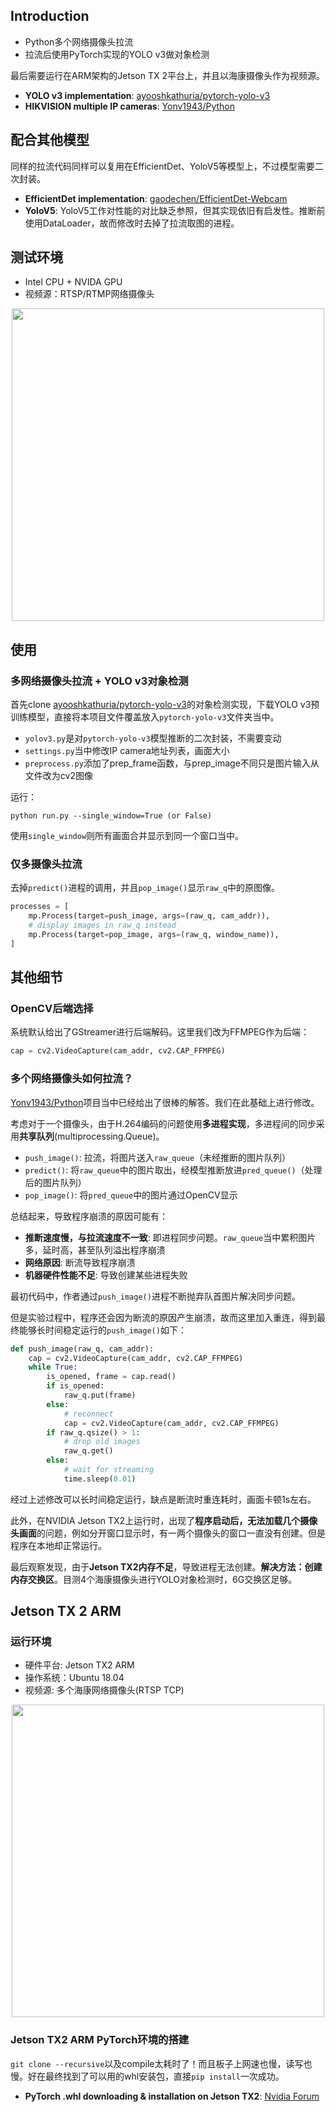 ## Introduction

* Python多个网络摄像头拉流
* 拉流后使用PyTorch实现的YOLO v3做对象检测

最后需要运行在ARM架构的Jetson TX 2平台上，并且以海康摄像头作为视频源。

- **YOLO v3 implementation**: [ayooshkathuria/pytorch-yolo-v3](https://github.com/ayooshkathuria/pytorch-yolo-v3)
- **HIKVISION multiple IP cameras**: [Yonv1943/Python](https://github.com/Yonv1943/Python/tree/master/Demo_camera_and_network)

## 配合其他模型

同样的拉流代码同样可以复用在EfficientDet、YoloV5等模型上，不过模型需要二次封装。

- **EfficientDet implementation**: [gaodechen/EfficientDet-Webcam](https://github.com/gaodechen/EfficientDet-Webcam)
- **YoloV5**: YoloV5工作对性能的对比缺乏参照，但其实现依旧有启发性。推断前使用DataLoader，故而修改时去掉了拉流取图的进程。

## 测试环境

* Intel CPU + NVIDA GPU
* 视频源：RTSP/RTMP网络摄像头

<div align=center><img width="500px" src="https://github.com/gaodechen/webcam_yolov3_jetson_tx_hikvision/blob/master/demo_1.png" /></div>


## 使用

### 多网络摄像头拉流 + YOLO v3对象检测

首先clone [ayooshkathuria/pytorch-yolo-v3](https://github.com/ayooshkathuria/pytorch-yolo-v3)的对象检测实现，下载YOLO v3预训练模型，直接将本项目文件覆盖放入`pytorch-yolo-v3`文件夹当中。

- `yolov3.py`是对`pytorch-yolo-v3`模型推断的二次封装，不需要变动
- `settings.py`当中修改IP camera地址列表，画面大小
- `preprocess.py`添加了prep_frame函数，与prep_image不同只是图片输入从文件改为cv2图像

运行：

```
python run.py --single_window=True (or False)
```

使用`single_window`则所有画面合并显示到同一个窗口当中。

### 仅多摄像头拉流

去掉`predict()`进程的调用，并且`pop_image()`显示`raw_q`中的原图像。

```python
processes = [
    mp.Process(target=push_image, args=(raw_q, cam_addr)),
    # display images in raw_q instead
    mp.Process(target=pop_image, args=(raw_q, window_name)),
]
```

## 其他细节

### OpenCV后端选择

系统默认给出了GStreamer进行后端解码。这里我们改为FFMPEG作为后端：

```python
cap = cv2.VideoCapture(cam_addr, cv2.CAP_FFMPEG)
```

### 多个网络摄像头如何拉流？

[Yonv1943/Python](https://github.com/Yonv1943/Python/tree/master/Demo_camera_and_network)项目当中已经给出了很棒的解答。我们在此基础上进行修改。

考虑对于一个摄像头，由于H.264编码的问题使用**多进程实现**，多进程间的同步采用**共享队列**(multiprocessing.Queue)。

* `push_image()`: 拉流，将图片送入`raw_queue`（未经推断的图片队列）
* `predict()`: 将`raw_queue`中的图片取出，经模型推断放进`pred_queue()`（处理后的图片队列）
* `pop_image()`: 将`pred_queue`中的图片通过OpenCV显示

总结起来，导致程序崩溃的原因可能有：

* **推断速度慢，与拉流速度不一致**: 即进程同步问题。`raw_queue`当中累积图片多，延时高，甚至队列溢出程序崩溃
* **网络原因**: 断流导致程序崩溃
* **机器硬件性能不足**: 导致创建某些进程失败

最初代码中，作者通过`push_image()`进程不断抛弃队首图片解决同步问题。

但是实验过程中，程序还会因为断流的原因产生崩溃，故而这里加入重连，得到最终能够长时间稳定运行的`push_image()`如下：

```python
def push_image(raw_q, cam_addr):
    cap = cv2.VideoCapture(cam_addr, cv2.CAP_FFMPEG)
    while True:
        is_opened, frame = cap.read()
        if is_opened:
            raw_q.put(frame)
        else:
            # reconnect
            cap = cv2.VideoCapture(cam_addr, cv2.CAP_FFMPEG)
        if raw_q.qsize() > 1:
            # drop old images
            raw_q.get()
        else:
            # wait for streaming
            time.sleep(0.01)
```

经过上述修改可以长时间稳定运行，缺点是断流时重连耗时，画面卡顿1s左右。

此外，在NVIDIA Jetson TX2上运行时，出现了**程序启动后，无法加载几个摄像头画面**的问题，例如分开窗口显示时，有一两个摄像头的窗口一直没有创建。但是程序在本地却正常运行。

最后观察发现，由于**Jetson TX2内存不足**，导致进程无法创建。**解决方法：创建内存交换区**。目测4个海康摄像头进行YOLO对象检测时，6G交换区足够。

## Jetson TX 2 ARM

### 运行环境

* 硬件平台: Jetson TX2 ARM
* 操作系统：Ubuntu 18.04
* 视频源: 多个海康网络摄像头(RTSP TCP)

<div align=center><img width="500px" src="https://github.com/gaodechen/webcam_yolov3_jetson_tx_hikvision/blob/master/demo_2.jpg" /></div>

### Jetson TX2 ARM PyTorch环境的搭建

`git clone --recursive`以及compile太耗时了！而且板子上网速也慢，读写也慢。好在最终找到了可以用的whl安装包，直接`pip install`一次成功。

- **PyTorch .whl downloading & installation on Jetson TX2**: [Nvidia Forum](https://forums.developer.nvidia.com/t/pytorch-for-jetson-nano-version-1-5-0-now-available/72048)

